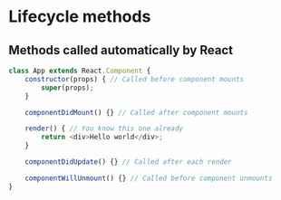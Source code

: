 # Lifecycle methods

## Methods called automatically by React

```js
class App extends React.Component {
    constructor(props) { // Called before component mounts
        super(props);
    }

    componentDidMount() {} // Called after component mounts

    render() { // You know this one already
        return <div>Hello world</div>;
    }

    componentDidUpdate() {} // Called after each render

    componentWillUnmount() {} // Called before component unmounts
}
```
